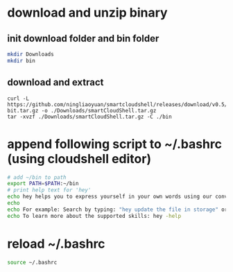 # download and unzip binary
## init download folder and bin folder
``` bash
mkdir Downloads
mkdir bin
```
## download and extract
```
curl -L https://github.com/ningliaoyuan/smartcloudshell/releases/download/v0.5/smartcloudshell_linux_64-bit.tar.gz -o ./Downloads/smartCloudShell.tar.gz
tar -xvzf ./Downloads/smartCloudShell.tar.gz -C ./bin
```

# append following script to ~/.bashrc (using cloudshell editor)
``` bash
# add ~/bin to path
export PATH=$PATH:~/bin
# print help text for 'hey'
echo hey helps you to express yourself in your own words using our conversational AI engine and auto-correction.
echo
echo For example: Search by typing: "hey update the file in storage" or "hey create new storage directory"
echo To learn more about the supported skills: hey -help
```

# reload ~/.bashrc
```bash
source ~/.bashrc
```